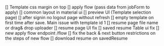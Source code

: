 [] Template css margin on top
[] apply flow (pass data from jobForm to apply)
[] common layout in material ui
[] preview UI (Template selection page)
[] after signin no logout page without refresh
[] empty template on first time after save. Main issue with template id 1
[] resume page file name or drag& drop uploader
[] resume page UI fix
[] saved resume Table ui fix
[] new apply flow endpoint /flow
[] fix the back & next button restrictions on the steps of new flow
[] download resume on savedResume
